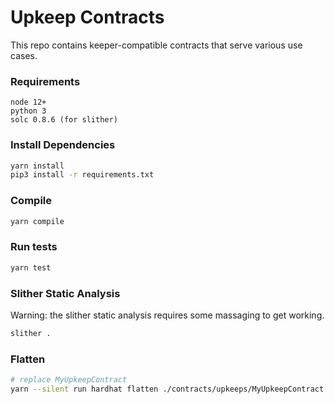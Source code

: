 # Upkeep Contracts

This repo contains keeper-compatible contracts that serve various use cases.

### Requirements
```
node 12+
python 3
solc 0.8.6 (for slither)
```

### Install Dependencies
```bash
yarn install
pip3 install -r requirements.txt
```

### Compile
```bash
yarn compile
```

### Run tests
```bash
yarn test
```

### Slither Static Analysis

Warning: the slither static analysis requires some massaging to get working.

```bash
slither .
```

### Flatten

```bash
# replace MyUpkeepContract
yarn --silent run hardhat flatten ./contracts/upkeeps/MyUpkeepContract.sol > MyUpkeepContract.flattened.sol
```
